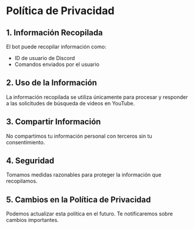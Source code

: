 # Política de Privacidad

## 1. Información Recopilada
El bot puede recopilar información como:
- ID de usuario de Discord
- Comandos enviados por el usuario

## 2. Uso de la Información
La información recopilada se utiliza únicamente para procesar y responder a las solicitudes de búsqueda de videos en YouTube.

## 3. Compartir Información
No compartimos tu información personal con terceros sin tu consentimiento.

## 4. Seguridad
Tomamos medidas razonables para proteger la información que recopilamos.

## 5. Cambios en la Política de Privacidad
Podemos actualizar esta política en el futuro. Te notificaremos sobre cambios importantes.
